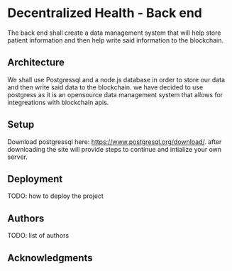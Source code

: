 
# Decentralized Health - Back end 

The back end shall create a data management system that will help store patient information and then help write said information to the blockchain. 


## Architecture

We shall use Postgressql and a node.js database in order to store our data and then write said data to the blockchain. we have decided to use postgress as it is an opensource data management system that allows for integreations with blockchain apis. 

## Setup
Download postgressql here: https://www.postgresql.org/download/. after downloading the site will provide steps to continue and intialize your own server. 


## Deployment

TODO: how to deploy the project

## Authors

TODO: list of authors

## Acknowledgments
